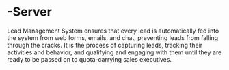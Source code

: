 # -Server

Lead Management System ensures that every lead is automatically fed into the system from web forms, emails, and chat, preventing leads from falling through the cracks. 
It is the process of capturing leads, tracking their activities and behavior, and qualifying and engaging with them until they are ready to be passed on to quota-carrying sales 
executives.
